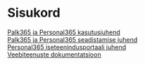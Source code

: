 # Sisukord
[Palk365 ja Personal365 kasutusjuhend](Palk365-ja-Personal365-kasutusjuhend.pdf)  
[Palk365 ja Personal365 seadistamise juhend](Palk365-ja-Personal365-seadistamise-juhend.pdf)  
[Personal365 iseteenindusportaali juhend](Personal365-iseteenindusportaali-kasutusjuhend.pdf)  
[Veebiteenuste dokumentatsioon](Palk365_Personal365-veebiteenuste-dokumentatsioon.pdf)  
